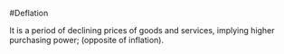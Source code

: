 #Deflation

It is a period of declining prices of goods and services, implying higher purchasing power; (opposite of inflation). 
